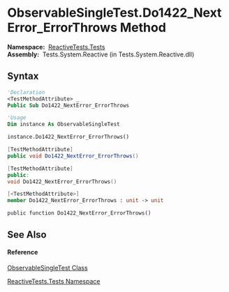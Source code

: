 # ObservableSingleTest.Do1422\_NextError\_ErrorThrows Method

**Namespace:**  [ReactiveTests.Tests](ReactiveTests.Tests\ReactiveTests.Tests.md)  
**Assembly:**  Tests.System.Reactive (in Tests.System.Reactive.dll)

## Syntax

```vb
'Declaration
<TestMethodAttribute> _
Public Sub Do1422_NextError_ErrorThrows
```

```vb
'Usage
Dim instance As ObservableSingleTest

instance.Do1422_NextError_ErrorThrows()
```

```csharp
[TestMethodAttribute]
public void Do1422_NextError_ErrorThrows()
```

```c++
[TestMethodAttribute]
public:
void Do1422_NextError_ErrorThrows()
```

```fsharp
[<TestMethodAttribute>]
member Do1422_NextError_ErrorThrows : unit -> unit 
```

```jscript
public function Do1422_NextError_ErrorThrows()
```

## See Also

#### Reference

[ObservableSingleTest Class](ObservableSingleTest\ObservableSingleTest.md)

[ReactiveTests.Tests Namespace](ReactiveTests.Tests\ReactiveTests.Tests.md)




